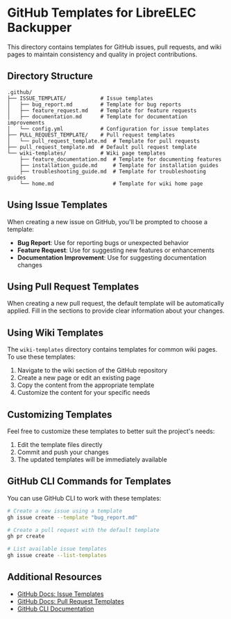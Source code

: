 # GitHub Templates for LibreELEC Backupper

This directory contains templates for GitHub issues, pull requests, and wiki pages to maintain consistency and quality in project contributions.

## Directory Structure

```
.github/
├── ISSUE_TEMPLATE/           # Issue templates
│   ├── bug_report.md         # Template for bug reports
│   ├── feature_request.md    # Template for feature requests
│   ├── documentation.md      # Template for documentation improvements
│   └── config.yml            # Configuration for issue templates
├── PULL_REQUEST_TEMPLATE/    # Pull request templates
│   └── pull_request_template.md  # Template for pull requests
├── pull_request_template.md  # Default pull request template
└── wiki-templates/           # Wiki page templates
    ├── feature_documentation.md  # Template for documenting features
    ├── installation_guide.md     # Template for installation guides
    ├── troubleshooting_guide.md  # Template for troubleshooting guides
    └── home.md                   # Template for wiki home page
```

## Using Issue Templates

When creating a new issue on GitHub, you'll be prompted to choose a template:
- **Bug Report**: Use for reporting bugs or unexpected behavior
- **Feature Request**: Use for suggesting new features or enhancements
- **Documentation Improvement**: Use for suggesting documentation changes

## Using Pull Request Templates

When creating a new pull request, the default template will be automatically applied. Fill in the sections to provide clear information about your changes.

## Using Wiki Templates

The `wiki-templates` directory contains templates for common wiki pages. To use these templates:

1. Navigate to the wiki section of the GitHub repository
2. Create a new page or edit an existing page
3. Copy the content from the appropriate template
4. Customize the content for your specific needs

## Customizing Templates

Feel free to customize these templates to better suit the project's needs:

1. Edit the template files directly
2. Commit and push your changes
3. The updated templates will be immediately available

## GitHub CLI Commands for Templates

You can use GitHub CLI to work with these templates:

```bash
# Create a new issue using a template
gh issue create --template "bug_report.md"

# Create a pull request with the default template
gh pr create

# List available issue templates
gh issue create --list-templates
```

## Additional Resources

- [GitHub Docs: Issue Templates](https://docs.github.com/en/communities/using-templates-to-encourage-useful-issues-and-pull-requests/configuring-issue-templates-for-your-repository)
- [GitHub Docs: Pull Request Templates](https://docs.github.com/en/communities/using-templates-to-encourage-useful-issues-and-pull-requests/creating-a-pull-request-template-for-your-repository)
- [GitHub CLI Documentation](https://cli.github.com/manual/) 